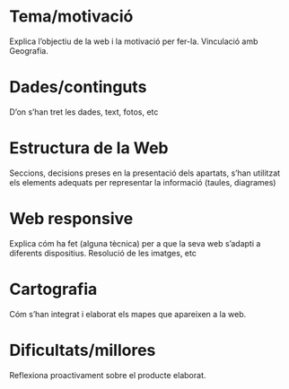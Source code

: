 # Tema/motivació

Explica l’objectiu de la web i la motivació per fer-la. Vinculació amb Geografia.

# Dades/continguts

D’on s’han tret les dades, text, fotos, etc

# Estructura de la Web

Seccions, decisions preses en la presentació dels apartats, s’han utilitzat els elements adequats per representar la informació (taules, diagrames)

# Web responsive

Explica cóm ha fet (alguna tècnica) per a que la seva web s’adapti a diferents dispositius. Resolució de les imatges, etc

# Cartografia

Cóm s’han integrat i elaborat els mapes que apareixen a la web.

# Dificultats/millores 

Reflexiona proactivament sobre el producte elaborat.